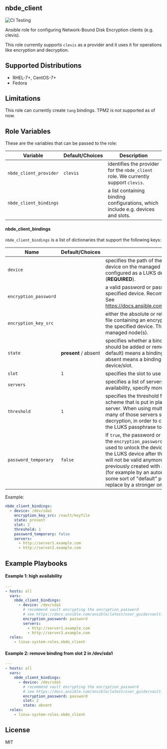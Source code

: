 nbde_client
-----------
![CI Testing](https://github.com/linux-system-roles/nbde_client/workflows/tox/badge.svg)

Ansible role for configuring Network-Bound Disk Encryption clients (e.g. clevis).

This role currently supports `clevis` as a provider and it uses it for operations like encryption
and decryption.


Supported Distributions
-----------------------
* RHEL-7+, CentOS-7+
* Fedora


Limitations
-----------
This role can currently create `tang` bindings. TPM2 is not supported as of now.


Role Variables
--------------

These are the variables that can be passed to the role:


| **Variable** | **Default/Choices** | **Description** |
|----------|-------------|------|
| `nbde_client_provider` | `clevis`| identifies the provider for the `nbde_client` role. We currently support `clevis`.|
| `nbde_client_bindings` | | a list containing binding configurations, which include e.g. devices and slots. |


#### nbde_client_bindings

`nbde_client_bindings` is a list of dictionaries that support the following keys:

| **Name** | **Default/Choices** | **Description** |
|----------|-------------|------|
| `device` | | specifies the path of the backing device of an encrypted device on the managed host. This device must be already configured as a LUKS device before using the role (**REQUIRED**). |
| `encryption_password` | | a valid password or passphrase for opening/unlocking the specified device. Recommend vault encrypting the value. See https://docs.ansible.com/ansible/latest/user_guide/vault.html |
| `encryption_key_src` | | either the absolute or relative path, on the control node, of a file containing an encryption key valid for opening/unlocking the specified device.  The role will copy this file to the managed node(s). |
| `state` | **present** / absent | specifies whether a binding with the configuration described should be added or removed. Setting state to present (the default) means a binding will be added; setting state to absent means a binding will be removed from the device/slot. |
| `slot` | `1` | specifies the slot to use for the binding. |
| `servers` | |  specifies a list of servers to bind to. To enable high availability, specify more than one server here. |
| `threshold` | `1` | specifies the threshold for the Shamir Secret Sharing (SSS) scheme that is put in place when using more than one server. When using multiple servers, threshold indicates how many of those servers should succeed, in terms of decryption, in order to complete the process of recovering the LUKS passphrase to open the device. |
| `password_temporary` | `false` | If `true`, the password or passphrase that was provided via the `encryption_password` or `encryption_key` arguments will be used to unlock the device and then it will be removed from the LUKS device after the binding operation completes, i.e. it will not be valid anymore. To be used if device has been previously created with a sample password or passphrase (for example by an automated install like kickstart that set up some sort of "default" password), which the role should replace by a stronger one. |


Example:
```yaml
nbde_client_bindings:
  - device: /dev/sda1
    encryption_key_src: /vault/keyfile
    state: present
    slot: 2
    threshold: 1
    password_temporary: false
    servers:
      - http://server1.example.com
      - http://server2.example.com
```

Example Playbooks
----------------
#### Example 1: high availability

```yaml
---
- hosts: all
  vars:
    nbde_client_bindings:
      - device: /dev/sda1
        # recommend vault encrypting the encryption_password
        # see https://docs.ansible.com/ansible/latest/user_guide/vault.html
        encryption_password: password
        servers:
          - http://server1.example.com
          - http://server2.example.com
  roles:
    - linux-system-roles.nbde_client
```

#### Example 2: remove binding from slot 2 in /dev/sda1
```yaml
---
- hosts: all
  vars:
    nbde_client_bindings:
      - device: /dev/sda1
        # recommend vault encrypting the encryption_password
        # see https://docs.ansible.com/ansible/latest/user_guide/vault.html
        encryption_password: password
        slot: 2
        state: absent
  roles:
    - linux-system-roles.nbde_client
```


License
-------

MIT
